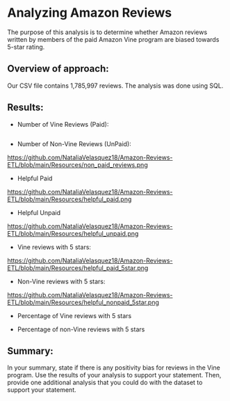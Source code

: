 # Analyzing Amazon Reviews

The purpose of this analysis is to determine whether Amazon reviews written by members of the paid Amazon Vine program are biased towards 5-star rating.

## Overview of approach:

Our CSV file contains 1,785,997 reviews.  The analysis was done using SQL.

## Results: 

* Number of Vine Reviews (Paid):

<img scr="https://github.com/NataliaVelasquez18/Amazon-Reviews-ETL/blob/main/Resources/Paid_reviews.png" />

* Number of Non-Vine Reviews (UnPaid):

https://github.com/NataliaVelasquez18/Amazon-Reviews-ETL/blob/main/Resources/non_paid_reviews.png


* Helpful Paid

https://github.com/NataliaVelasquez18/Amazon-Reviews-ETL/blob/main/Resources/helpful_paid.png


* Helpful Unpaid

https://github.com/NataliaVelasquez18/Amazon-Reviews-ETL/blob/main/Resources/helpful_unpaid.png

* Vine reviews with 5 stars:

https://github.com/NataliaVelasquez18/Amazon-Reviews-ETL/blob/main/Resources/helpful_paid_5star.png


* Non-Vine reviews with 5 stars:

https://github.com/NataliaVelasquez18/Amazon-Reviews-ETL/blob/main/Resources/helpful_nonpaid_5star.png


* Percentage of Vine reviews with 5 stars



* Percentage of non-Vine reviews with 5 stars


## Summary: 

In your summary, state if there is any positivity bias for reviews in the Vine program. Use the results of your analysis to support your statement. Then, provide one additional analysis that you could do with the dataset to support your statement.
